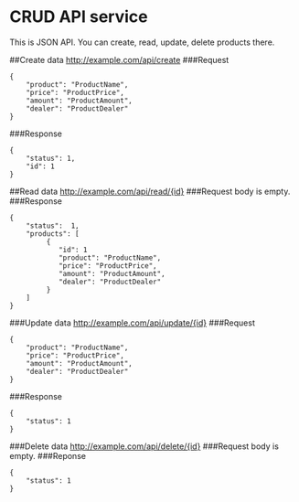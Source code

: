 # CRUD API service
This is JSON API. You can create, read, update, delete products there.

##Create data
http://example.com/api/create
###Request
```
{
    "product": "ProductName",
    "price": "ProductPrice",
    "amount": "ProductAmount",
    "dealer": "ProductDealer"
}
```
###Response
```
{
    "status": 1,
    "id": 1
}
```

##Read data
http://example.com/api/read/{id}
###Request body is empty.
###Response
```
{
    "status":  1,
    "products": [
         {
            "id": 1
            "product": "ProductName",
            "price": "ProductPrice",
            "amount": "ProductAmount",
            "dealer": "ProductDealer"
         }
    ]
}
```

###Update data
http://example.com/api/update/{id}
###Request
```
{
    "product": "ProductName",
    "price": "ProductPrice",
    "amount": "ProductAmount",
    "dealer": "ProductDealer"
}
```
###Response
```
{
    "status": 1
}
```

###Delete data
http://example.com/api/delete/{id}
###Request body is empty.
###Reponse
```
{
    "status": 1
}
```
